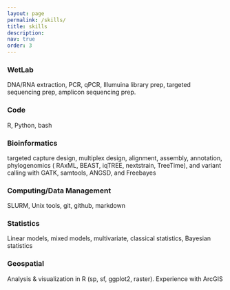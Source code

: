 ```yaml
---
layout: page
permalink: /skills/
title: skills
description:
nav: true
order: 3
---
```


### WetLab 

DNA/RNA extraction, PCR, qPCR, Illumuina library prep, targeted sequencing prep, amplicon sequencing prep.

### Code

R, Python, bash

### Bioinformatics

targeted capture design, multiplex design, alignment, assembly, annotation, phylogenomics (
RAxML, BEAST, iqTREE, nextstrain, TreeTime), and variant calling with GATK, samtools, ANGSD, and Freebayes

### Computing/Data Management

SLURM, Unix tools, git, github, markdown

### Statistics

Linear models, mixed models, multivariate, classical statistics, Bayesian statistics

### Geospatial

Analysis & visualization in R (sp, sf, ggplot2, raster). Experience with ArcGIS
